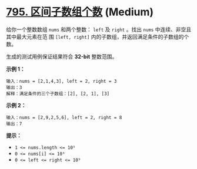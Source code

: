 # [795. 区间子数组个数][link] (Medium)

[link]: https://leetcode.cn/problems/number-of-subarrays-with-bounded-maximum/

给你一个整数数组 `nums` 和两个整数： `left` 及 `right` 。找出 `nums` 中连续、非空且其中最大元素在范
围 `[left, right]` 内的子数组，并返回满足条件的子数组的个数。

生成的测试用例保证结果符合 **32-bit** 整数范围。

**示例 1：**

```
输入：nums = [2,1,4,3], left = 2, right = 3
输出：3
解释：满足条件的三个子数组：[2], [2, 1], [3]
```

**示例 2：**

```
输入：nums = [2,9,2,5,6], left = 2, right = 8
输出：7
```

**提示：**

- `1 <= nums.length <= 10⁵`
- `0 <= nums[i] <= 10⁹`
- `0 <= left <= right <= 10⁹`
